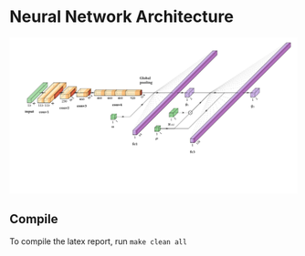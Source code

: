# Neural Network Architecture
<img src="./img/architettura-sp.svg">


## Compile
To compile the latex report, run <code>make clean all</code>
